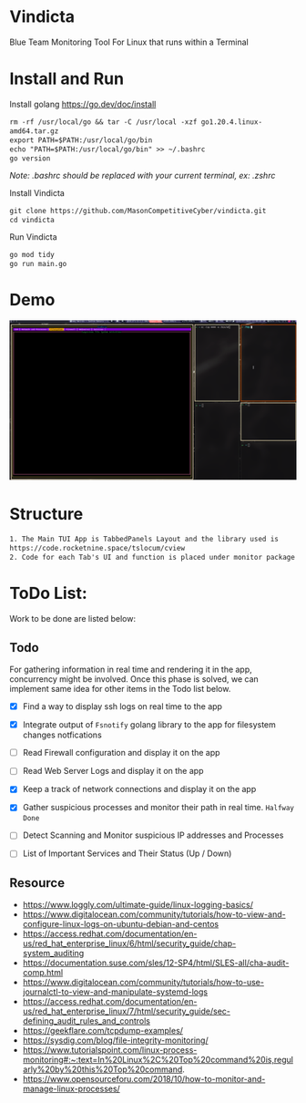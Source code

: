 # Vindicta
Blue Team Monitoring Tool For Linux that runs within a Terminal

# Install and Run
Install golang
https://go.dev/doc/install
```
rm -rf /usr/local/go && tar -C /usr/local -xzf go1.20.4.linux-amd64.tar.gz
export PATH=$PATH:/usr/local/go/bin
echo "PATH=$PATH:/usr/local/go/bin" >> ~/.bashrc 
go version
```
*Note: .bashrc should be replaced with your current terminal, ex: .zshrc*

Install Vindicta 
```
git clone https://github.com/MasonCompetitiveCyber/vindicta.git
cd vindicta
```
Run Vindicta
```
go mod tidy
go run main.go
```
# Demo
<img src="./Monitor.gif" alt="Monitoring Demo">


# Structure
```
1. The Main TUI App is TabbedPanels Layout and the library used is https://code.rocketnine.space/tslocum/cview
2. Code for each Tab's UI and function is placed under monitor package
```

# ToDo List:

Work to be done are listed below:

## Todo

For gathering information in real time and rendering it in the app, concurrency might be involved.
Once this phase is solved, we can implement same idea for other items in the Todo list below.
- [x] Find a way to display ssh logs on real time to the app
- [x] Integrate output of `Fsnotify` golang library to the app for filesystem changes notfications
- [ ] Read Firewall configuration and display it on the app
- [ ] Read Web Server Logs and display it on the app
- [x] Keep a track of network connections and display it on the app
- [x] Gather suspicious processes and monitor their path in real time. `Halfway Done`
- [ ] Detect Scanning and Monitor suspicious IP addresses and Processes
- [ ] List of Important Services and Their Status (Up / Down)


## Resource
- https://www.loggly.com/ultimate-guide/linux-logging-basics/
- https://www.digitalocean.com/community/tutorials/how-to-view-and-configure-linux-logs-on-ubuntu-debian-and-centos
- https://access.redhat.com/documentation/en-us/red_hat_enterprise_linux/6/html/security_guide/chap-system_auditing
- https://documentation.suse.com/sles/12-SP4/html/SLES-all/cha-audit-comp.html
- https://www.digitalocean.com/community/tutorials/how-to-use-journalctl-to-view-and-manipulate-systemd-logs
- https://access.redhat.com/documentation/en-us/red_hat_enterprise_linux/7/html/security_guide/sec-defining_audit_rules_and_controls
- https://geekflare.com/tcpdump-examples/
- https://sysdig.com/blog/file-integrity-monitoring/
- https://www.tutorialspoint.com/linux-process-monitoring#:~:text=In%20Linux%2C%20Top%20command%20is,regularly%20by%20this%20Top%20command.
- https://www.opensourceforu.com/2018/10/how-to-monitor-and-manage-linux-processes/
